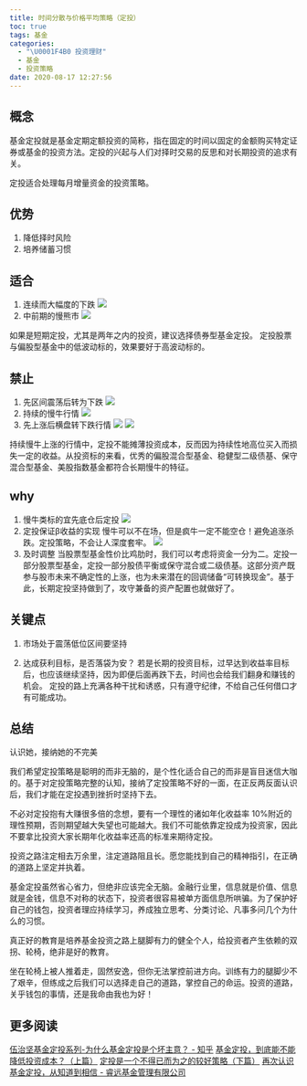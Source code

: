 ```yaml
---
title: 时间分散与价格平均策略（定投）
toc: true
tags: 基金
categories:
  - "\U0001F4B0 投资理财"
  - 基金
  - 投资策略
date: 2020-08-17 12:27:56
---
```

## 概念
基金定投就是基金定期定额投资的简称，指在固定的时间以固定的金额购买特定证券或基金的投资方法。定投的兴起与人们对择时交易的反思和对长期投资的追求有关。

定投适合处理每月增量资金的投资策略。
## 优势
1. 降低择时风险
2. 培养储蓄习惯
## 适合
1. 连续而大幅度的下跌
![](/images/fund/0001.png)
2. 中前期的慢熊市
![](/images/fund/0002.png)

如果是短期定投，尤其是两年之内的投资，建议选择债券型基金定投。
定投股票与偏股型基金中的低波动标的，效果要好于高波动标的。

## 禁止
1. 先区间震荡后转为下跌
![](/images/fund/0004.png)
2. 持续的慢牛行情
![](/images/fund/0013.png)
3. 先上涨后横盘转下跌行情
![](/images/fund/005.png)
![](/images/fund/006.png)

持续慢牛上涨的行情中，定投不能摊薄投资成本，反而因为持续性地高位买入而损失一定的收益。从投资标的来看，优秀的偏股混合型基金、稳健型二级债基、保守混合型基金、美股指数基金都符合长期慢牛的特征。
## why
1. 慢牛类标的宜先底仓后定投
![](/images/fund/00123.png)
2. 定投保证β收益的实现
慢牛可以不在场，但是疯牛一定不能空仓！避免追涨杀跌。定投策略，不会让人深度套牢。
![](/images/fund/000139.png)
3. 及时调整
当股票型基金性价比鸡肋时，我们可以考虑将资金一分为二。定投一部分股票型基金，定投一部分股债平衡或保守混合或二级债基。这部分资产既参与股市未来不确定性的上涨，也为未来潜在的回调储备“可转换现金”。基于此，长期定投坚持做到了，攻守兼备的资产配置也就做好了。

## 关键点
1. 市场处于震荡低位区间要坚持

2. 达成获利目标，是否落袋为安？
若是长期的投资目标，过早达到收益率目标后，也应该继续坚持，因为即便后面再跌下去，时间也会给我们翻身和赚钱的机会。
定投的路上充满各种干扰和诱惑，只有遵守纪律，不给自己任何借口才有可能成功。

## 总结
认识她，接纳她的不完美

我们希望定投策略是聪明的而非无脑的，是个性化适合自己的而非是盲目迷信大咖的。基于对定投策略完整的认知，接纳了定投策略不好的一面，在正反两反面认识后，我们才能在定投遇到挫折时坚持下去。

不必对定投抱有大赚很多倍的念想，要有一个理性的诸如年化收益率 10%附近的理性预期，否则期望越大失望也可能越大。我们不可能依靠定投成为投资家，因此不要拿比投资大家长期年化收益率还高的标准来期待定投。

投资之路注定相去万余里，注定道路阻且长。愿您能找到自己的精神指引，在正确的道路上坚定并执着。

基金定投虽然省心省力，但绝非应该完全无脑。金融行业里，信息就是价值、信息就是金钱，信息不对称的状态下，投资者很容易被单方面信息所哄骗。为了保护好自己的钱包，投资者理应持续学习，养成独立思考、分类讨论、凡事多问几个为什么的习惯。


真正好的教育是培养基金投资之路上腿脚有力的健全个人，给投资者产生依赖的双拐、轮椅，绝非是好的教育。

坐在轮椅上被人推着走，固然安逸，但你无法掌控前进方向。训练有力的腿脚少不了艰辛，但练成之后我们可以选择走自己的道路，掌控自己的命运。投资的道路，关乎钱包的事情，还是我命由我也为好！

## 更多阅读
[伍治坚基金定投系列-为什么基金定投是个坏主意？ - 知乎](https://zhuanlan.zhihu.com/p/30647912)
[基金定投，到底能不能降低投资成本？（上篇）](https://mp.weixin.qq.com/s?__biz=MzIxMjQyMjY0Mw==&mid=2247490568&idx=1&sn=62eb2cb6aa678397b3cbc32524b82848&chksm=97470694a0308f82c2fdf94cfd989c7cd0c77c655dd9f2dad8e5e124ad22e4f7fbe3218d62d1&scene=27#wechat_redirect&cpage=50)
[定投是一个不得已而为之的较好策略（下篇）](https://mp.weixin.qq.com/s?__biz=MzIxMjQyMjY0Mw==&mid=2247490623&idx=1&sn=4ee58412db66305e3d4c358fcf9c30e3&chksm=974706a3a0308fb54e1a381ff4d2c82709cac28643d3738ada6c33804b23f35dfacfb167071d&scene=158#rd)
[再次认识基金定投，从知道到相信 - 睿远基金管理有限公司](http://www.foresightfund.com/contents/2020/7/13-fbddde3b345d456eb69d0f78059432e8.html)